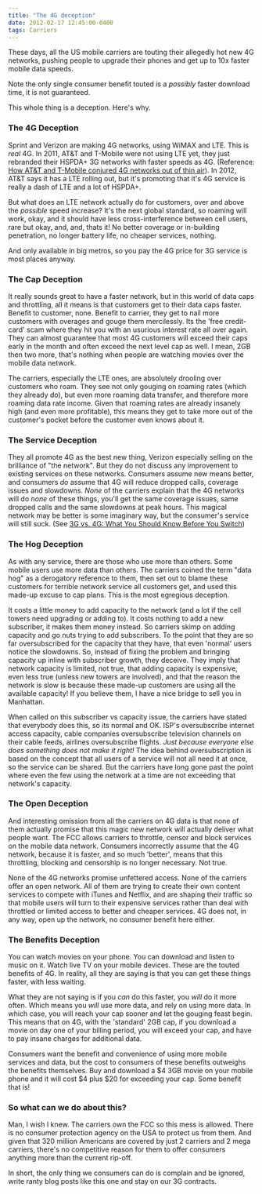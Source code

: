 ```yaml
---
title: "The 4G deception"
date: 2012-02-17 12:45:00-0400
tags: Carriers
---
```


These days, all the US mobile carriers are touting their allegedly hot new 4G networks, pushing people to upgrade their phones and get up to 10x faster mobile data speeds.

Note the only single consumer benefit touted is a *possibly* faster download time, it is not guaranteed.

This whole thing is a deception.  Here's why.

<!--more-->

### The 4G Deception

Sprint and Verizon are making 4G networks, using WiMAX and LTE. This is *real* 4G. In 2011, AT&T and T-Mobile were not using LTE yet, they just rebranded their HSPDA+ 3G networks with faster speeds as 4G.  (Reference: [How AT&T and T-Mobile conjured 4G networks out of thin air](http://www.techrepublic.com/blog/hiner/how-at-t-and-t-mobile-conjured-4g-networks-out-of-thin-air/7361)). In 2012, AT&T says it has a LTE rolling out, but it's promoting that it's 4G service is really a dash of LTE and a lot of HSPDA+.

But what does an LTE network actually do for customers, over and above the *possible* speed increase? It's the next global standard, so roaming will work, okay, and it should have less cross-interference between cell users, rare but okay, and, and, thats it! No better coverage or in-building penetration, no longer battery life, no cheaper services, nothing.

And only available in big metros, so you pay the 4G price for 3G service is most places anyway.

### The Cap Deception

It really sounds great to have a faster network, but in this world of data caps and throttling, all it means is that customers get to their data caps faster. Benefit to customer, none. Benefit to carrier, they get to nail more customers with overages and gouge them mercilessly. Its the 'free credit-card' scam where they hit you with an usurious interest rate all over again. They can almost guarantee that most 4G customers will exceed their caps early in the month and often exceed the next level cap as well. I mean, 2GB then two more, that's nothing when people are watching movies over the mobile data network.

The carriers, especially the LTE ones, are absolutely drooling over customers who roam. They see not only gouging on roaming rates (which they already do), but even more roaming data transfer, and therefore more roaming data rate income. Given that roaming rates are already insanely high (and even more profitable), this means they get to take more out of the customer's pocket before the customer even knows about it.

### The Service Deception

They all promote 4G as the best new thing, Verizon especially selling on the brilliance of "the network".  But they do not discuss any improvement to existing services on these networks. Consumers assume new means better, and consumers *do* assume that 4G will reduce dropped calls, coverage issues and slowdowns. *None* of the carriers explain that the 4G networks will do *none* of these things, you'll get the same coverage issues, same dropped calls and the same slowdowns at peak hours. This magical network may be better is some imaginary way, but the consumer's service will still suck. (See [3G vs. 4G: What You Should Know Before You Switch](http://www.huffingtonpost.com/2011/06/19/4g-network-what-you-should-know_n_879609.html))

### The Hog Deception

As with any service, there are those who use more than others. Some mobile users use more data than others. The carriers coined the term "data hog" as a derogatory reference to them, then set out to blame these customers for terrible network service all customers get, and used this made-up excuse to cap plans. This is the most egregious deception.

It costs a little money to add capacity to the network (and a lot if the cell towers need upgrading or adding to). It costs nothing to add a new subscriber, it makes them money instead. So carriers skimp on adding capacity and go nuts trying to add subscribers. To the point that they are so far oversubscribed for the capacity that they have, that even 'normal' users notice the slowdowns.  So, instead of fixing the problem and bringing capacity up inline with subscriber growth, they deceive. They imply that network capacity is limited, not true, that adding capacity is expensive, even less true (unless new towers are involved), and that the reason the network is slow is because these made-up customers are using all the available capacity! If you believe them, I have a nice bridge to sell you in Manhattan.

When called on this subscriber vs capacity issue, the carriers have stated that everybody does this, so its normal and OK. ISP's oversubscribe internet access capacity, cable companies oversubscribe television channels on their cable feeds, airlines oversubscribe flights. *Just because everyone else does something does not make it right!* The idea behind oversubscription is based on the concept that all users of a service will not all need it at once, so the service can be shared. But the carriers have long gone past the point where even the few using the network at a time are not exceeding that network's capacity.

### The Open Deception

And interesting omission from all the carriers on 4G data is that none of them actually promise that this magic new network will actually deliver what people want. The FCC allows carriers to throttle, censor and block services on the mobile data network.  Consumers incorrectly assume that the 4G network, because it is faster, and so much 'better', means that this throttling, blocking and censorship is no longer necessary. Not true.

None of the 4G networks promise unfettered access. None of the carriers offer an open network.  All of them are trying to create their own content services to compete with iTunes and Netflix, and are shaping their traffic so that mobile users will turn to their expensive services rather than deal with throttled or limited access to better and cheaper services. 4G does not, in any way, open up the network, no consumer benefit here either.

### The Benefits Deception

You can watch movies on your phone. You can download and listen to music on it. Watch live TV on your mobile devices. These are the touted benefits of 4G. In reality, all they are saying is that you can get these things faster, with less waiting.

What they are not saying is if you *can* do this faster, you *will* do it more often. Which means you *will* use more data, and rely on using more data. In which case, you will reach your cap sooner and let the gouging feast begin. This means that on 4G, with the 'standard' 2GB cap, if you download a movie on day one of your billing period, you will exceed your cap, and have to pay insane charges for additional data.

Consumers want the benefit and convenience of using more mobile services and data, but the cost to consumers of these benefits outweighs the benefits themselves. Buy and download a $4 3GB  movie on your mobile phone and it will cost $4 plus $20 for exceeding your cap. Some benefit that is!

### So what can we do about this?

Man, I wish I knew. The carriers own the FCC so this mess is allowed. There is no consumer protection agency on the USA to protect us from them. And given that 320 million Americans are covered by just 2 carriers and 2 mega carriers, there's no competitive reason for them to offer consumers anything more than the current rip-off.

In short, the only thing we consumers can do is complain and be ignored, write ranty blog posts like this one and stay on our 3G contracts.
